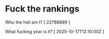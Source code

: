 # Fuck the rankings

Who the hell am I?
{ 22788889 }

What fucking year is it?
[ 2025-10-17T12:10:00Z ]
